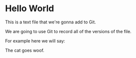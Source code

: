 # Hello World

This is a text file that we're gonna add to Git.

We are going to use Git to record all of the versions of the file. 

For example here we will say:

The cat goes woof.